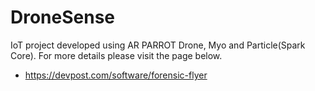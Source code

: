 # DroneSense

IoT project developed using AR PARROT Drone, Myo and Particle(Spark Core). For more details please visit the page below.

 * https://devpost.com/software/forensic-flyer
 
